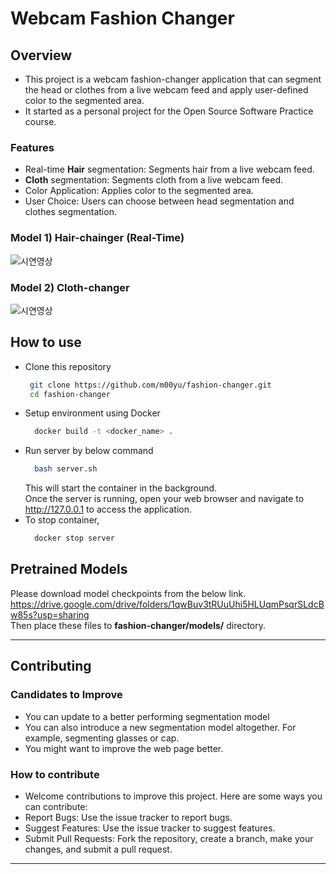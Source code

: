 # Webcam Fashion Changer

## Overview
- This project is a webcam fashion-changer application that can segment the head or clothes from a live webcam feed and apply user-defined color to the segmented area.
- It started as a personal project for the Open Source Software Practice course.
### Features
- Real-time **Hair** segmentation: Segments hair from a live webcam feed.
- **Cloth** segmentation: Segments cloth from a live webcam feed.
- Color Application: Applies color to the segmented area.
- User Choice: Users can choose between head segmentation and clothes segmentation.
### Model 1) Hair-chainger (Real-Time)
![시연영상](https://github.com/m00yu/fashion-changer/blob/main/assets/hair-changer.gif)
### Model 2) Cloth-changer
![시연영상](https://github.com/m00yu/fashion-changer/blob/main/assets/cloth-changer.gif)

## How to use
- Clone this repository
   ```bash
    git clone https://github.com/m00yu/fashion-changer.git
    cd fashion-changer
  ```   
- Setup environment using Docker
  ```bash
    docker build -t <docker_name> .
  ```
- Run server by below command
  ```bash
    bash server.sh
  ```
  This will start the container in the background.
  <br/>Once the server is running, open your web browser and navigate to http://127.0.0.1 to access the application.
- To stop container,
  ```bash
    docker stop server
  ```
## Pretrained Models
Please download model checkpoints from the below link.
<br/> https://drive.google.com/drive/folders/1qwBuv3tRUuUhi5HLUqmPsqrSLdcBw85s?usp=sharing
<br/> Then place these files to **fashion-changer/models/** directory.


---
## Contributing
### Candidates to Improve
- You can update to a better performing segmentation model
- You can also introduce a new segmentation model altogether. For example, segmenting glasses or cap.
- You might want to improve the web page better.

### How to contribute
- Welcome contributions to improve this project. Here are some ways you can contribute:
- Report Bugs: Use the issue tracker to report bugs.
- Suggest Features: Use the issue tracker to suggest features.
- Submit Pull Requests: Fork the repository, create a branch, make your changes, and submit a pull request.



---
